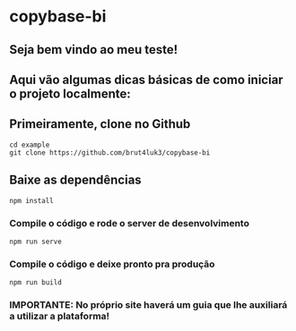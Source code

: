 # copybase-bi

## Seja bem vindo ao meu teste!

## Aqui vão algumas dicas básicas de como iniciar o projeto localmente:

## Primeiramente, clone no Github
```
cd example
git clone https://github.com/brut4luk3/copybase-bi
```

## Baixe as dependências
```
npm install
```

### Compile o código e rode o server de desenvolvimento
```
npm run serve
```

### Compile o código e deixe pronto pra produção
```
npm run build
```

### IMPORTANTE: No próprio site haverá um guia que lhe auxiliará a utilizar a plataforma!
